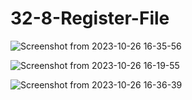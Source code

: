 # 32-8-Register-File

![Screenshot from 2023-10-26 16-35-56](https://github.com/Nagabhushand/32-8-Register-File/assets/106456845/5e5d1b9a-0f04-46e9-9376-16bf7627a283)

![Screenshot from 2023-10-26 16-19-55](https://github.com/Nagabhushand/32-8-Register-File/assets/106456845/e8df3b6e-3baa-4398-b963-488ee1a02702)

![Screenshot from 2023-10-26 16-36-39](https://github.com/Nagabhushand/32-8-Register-File/assets/106456845/e0f281c3-f4e5-40f4-af3f-caeafe583b40)






